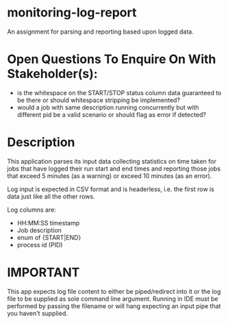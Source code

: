 # monitoring-log-report
An assignment for parsing and reporting based upon logged data.


# Open Questions To Enquire On With Stakeholder(s):
- is the whitespace on the START/STOP status column data guaranteed to be there or should whitespace stripping be implemented?
- would a job with same description running concurrently but with different pid be a valid scenario or should flag as error if detected?


# Description

This application parses its input data collecting statistics on time taken for jobs
that have logged their run start and end times and reporting those jobs
that exceed 5 minutes (as a warning) or exceed 10 minutes (as an error).

Log input is expected in CSV format and is headerless, i.e. the first row is data just like all the other rows.

Log columns are:
- HH:MM:SS timestamp
- Job description
- enum of {START|END}
- process id (PID)


# IMPORTANT

This app expects log file content to either be piped/redirect into it or the log file to be supplied as sole command
line argument.
Running in IDE must be performed by passing the filename or will hang expecting an input pipe that you haven't supplied.